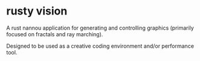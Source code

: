 # rusty vision

A rust nannou application for generating and controlling graphics (primarily focused on fractals and ray marching).

Designed to be used as a creative coding environment and/or performance tool.
